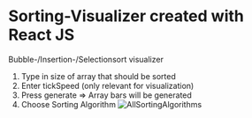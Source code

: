# Sorting-Visualizer created with React JS
Bubble-/Insertion-/Selectionsort visualizer

1. Type in size of array that should be sorted
2. Enter tickSpeed (only relevant for visualization)
3. Press generate => Array bars will be generated
4. Choose Sorting Algorithm
![AllSortingAlgorithms](https://user-images.githubusercontent.com/74874980/125126909-15f9b980-e0fc-11eb-9519-6dba579ef4c4.gif)
